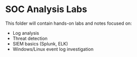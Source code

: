 # SOC Analysis Labs
This folder will contain hands-on labs and notes focused on:
- Log analysis
- Threat detection
- SIEM basics (Splunk, ELK)
- Windows/Linux event log investigation
